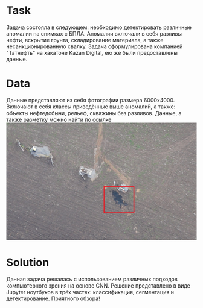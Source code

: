# Task
Задача состояла в следующем: необходимо детектировать различные аномалии на снимках с БПЛА. Аномалии включали в себя разливы нефти, вскрытие грунта, складирование материала, а также несанкционированную свалку. Задача сформулирована компанией "Татнефть" на хакатоне Kazan Digital, ею же были предоставлены данные.

# Data
Данные представляют из себя фотографии размера 6000x4000. Включают в себя классы приведённые выше аномалий, а также: объекты нефтедобычи, рельеф, скважины без разливов. Данные, а также разметку можно найти по [ссылке](https://drive.google.com/drive/u/0/folders/1uCVHIz9cddaOKVQ8_SC_FcwgXTnIa4gC)
![Пример разлива нефти](https://github.com/gorodion/Anomaly-Detection-UAV/blob/master/example.jpg)
# Solution
Данная задача решалась с использованием различных подходов компьютерного зрения на основе CNN. Решение представлено в виде Jupyter ноутбуков в трёх частях: классификация, сегментация и детектирование. Приятного обзора!

